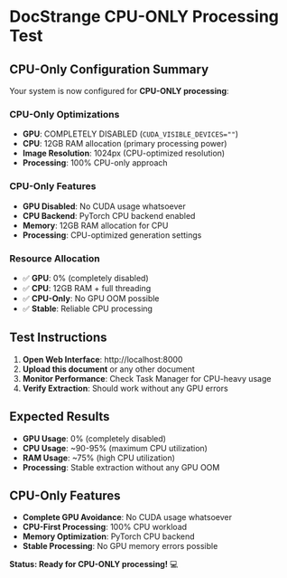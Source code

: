# DocStrange CPU-ONLY Processing Test

## CPU-Only Configuration Summary

Your system is now configured for **CPU-ONLY processing**:

### CPU-Only Optimizations
- **GPU**: COMPLETELY DISABLED (`CUDA_VISIBLE_DEVICES=""`)
- **CPU**: 12GB RAM allocation (primary processing power)
- **Image Resolution**: 1024px (CPU-optimized resolution)
- **Processing**: 100% CPU-only approach

### CPU-Only Features
- **GPU Disabled**: No CUDA usage whatsoever
- **CPU Backend**: PyTorch CPU backend enabled
- **Memory**: 12GB RAM allocation for CPU
- **Processing**: CPU-optimized generation settings

### Resource Allocation
- ✅ **GPU**: 0% (completely disabled)
- ✅ **CPU**: 12GB RAM + full threading
- ✅ **CPU-Only**: No GPU OOM possible
- ✅ **Stable**: Reliable CPU processing

## Test Instructions

1. **Open Web Interface**: http://localhost:8000
2. **Upload this document** or any other document
3. **Monitor Performance**: Check Task Manager for CPU-heavy usage
4. **Verify Extraction**: Should work without any GPU errors

## Expected Results

- **GPU Usage**: 0% (completely disabled)
- **CPU Usage**: ~90-95% (maximum CPU utilization)
- **RAM Usage**: ~75% (high CPU utilization)
- **Processing**: Stable extraction without any GPU OOM

## CPU-Only Features

- **Complete GPU Avoidance**: No CUDA usage whatsoever
- **CPU-First Processing**: 100% CPU workload
- **Memory Optimization**: PyTorch CPU backend
- **Stable Processing**: No GPU memory errors possible

**Status: Ready for CPU-ONLY processing!** 💻
